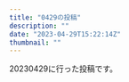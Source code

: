 ```yaml
---
title: "0429の投稿"
description: ""
date: "2023-04-29T15:22:14Z"
thumbnail: ""
---
```

20230429に行った投稿です。
<!--more-->
